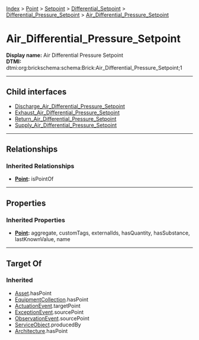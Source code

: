 [Index](../../../../../Index.md) > [Point](../../../../Point.md) > [Setpoint](../../../Setpoint.md) > [Differential_Setpoint](../../Differential_Setpoint.md) > [Differential_Pressure_Setpoint](../Differential_Pressure_Setpoint.md) > [Air_Differential_Pressure_Setpoint](#)
# Air_Differential_Pressure_Setpoint

**Display name:** Air Differential Pressure Setpoint<br />
**DTMI:** dtmi:org:brickschema:schema:Brick:Air_Differential_Pressure_Setpoint;1

---

## Child interfaces
* [Discharge_Air_Differential_Pressure_Setpoint](Discharge_Air_Differential_Pressure_Setpoint.md)
* [Exhaust_Air_Differential_Pressure_Setpoint](Exhaust_Air_Differential_Pressure_Setpoint.md)
* [Return_Air_Differential_Pressure_Setpoint](Return_Air_Differential_Pressure_Setpoint.md)
* [Supply_Air_Differential_Pressure_Setpoint](Supply_Air_Differential_Pressure_Setpoint.md)

---

## Relationships

### Inherited Relationships
* **[Point](../../../../Point.md):** isPointOf

---

## Properties

### Inherited Properties
* **[Point](../../../../Point.md):** aggregate, customTags, externalIds, hasQuantity, hasSubstance, lastKnownValue, name

---

## Target Of
### Inherited
* [Asset](../../../../../Asset/Asset.md).hasPoint
* [EquipmentCollection](../../../../../Collection/EquipmentCollection.md).hasPoint
* [ActuationEvent](../../../../../Event/PointEvent/ActuationEvent.md).targetPoint
* [ExceptionEvent](../../../../../Event/PointEvent/ExceptionEvent.md).sourcePoint
* [ObservationEvent](../../../../../Event/PointEvent/ObservationEvent.md).sourcePoint
* [ServiceObject](../../../../../Information/ServiceObject/ServiceObject.md).producedBy
* [Architecture](../../../../../Space/Architecture/Architecture.md).hasPoint
